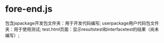# fore-end.js
包含jspackage开发包文件夹：用于开发代码编写;
	userpackage用户代码包文件夹：用于使用测试;
	test.html页面：显示resultstest和interfacetest的结果（尚未编写）;